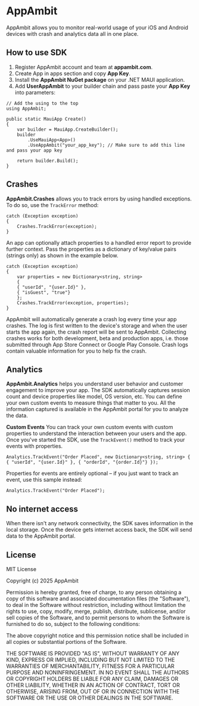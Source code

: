 # AppAmbit

AppAmbit allows you to monitor real-world usage of your iOS and Android devices with crash and analytics data all in one place.

## How to use SDK

1. Register AppAmbit account and team at **appambit.com**.
2. Create App in apps section and copy **App Key**.
3. Install the **AppAmbit NuGet package** on your .NET MAUI application.
4. Add **UserAppAmbit** to your builder chain and pass paste your **App Key** into parameters:

```
// Add the using to the top
using AppAmbit;

public static MauiApp Create()
{
    var builder = MauiApp.CreateBuilder();
    builder
        .UseMauiApp<App>()  
        .UseAppAmbit("your_app_key"); // Make sure to add this line and pass your app key
    
    return builder.Build();
}
```

## Crashes
**AppAmbit.Crashes** allows you to track errors by using handled exceptions. To do so, use the `TrackError` method:
```c-sharp
catch (Exception exception) 
{ 
    Crashes.TrackError(exception); 
}
```
An app can optionally attach properties to a handled error report to provide further context. Pass the properties as a dictionary of key/value pairs (strings only) as shown in the example below.
```c-sharp
catch (Exception exception) 
{ 
    var properties = new Dictionary<string, string> 
    { 
	{ "userId", "{user.Id}" }, 
	{ "isGuest", "true"} 
    }; 
    Crashes.TrackError(exception, properties);
}
```
AppAmbit will automatically generate a crash log every time your app crashes. The log is first written to the device's storage and when the user starts the app again, the crash report will be sent to AppAmbit. Collecting crashes works for both development, beta and production apps, i.e. those submitted through App Store Connect or Google Play Console. Crash logs contain valuable information for you to help fix the crash.


## Analytics


**AppAmbit.Analytics** helps you understand user behavior and customer engagement to improve your app. The SDK automatically captures session count and device properties like model, OS version, etc. You can define your own custom events to measure things that matter to you. All the information captured is available in the AppAmbit portal for you to analyze the data.

**Custom Events**
You can track your own custom events with custom properties  to understand the interaction between your users and the app. Once you've started the SDK, use the  `TrackEvent()`  method to track your events with properties.
```c-sharp
Analytics.TrackEvent("Order Placed", new Dictionary<string, string> { { "userId", "{user.Id}" }, { "orderId", "{order.Id}"} });
```
Properties for events are entirely optional – if you just want to track an event, use this sample instead:
```c-sharp
Analytics.TrackEvent("Order Placed");
```

## No internet access

When there isn't any network connectivity, the SDK saves information in the local storage. Once the device gets internet access back, the SDK will send data to the AppAmbit portal.

## License

MIT License

Copyright (c) 2025 AppAmbit

Permission is hereby granted, free of charge, to any person obtaining a copy
of this software and associated documentation files (the "Software"), to deal
in the Software without restriction, including without limitation the rights
to use, copy, modify, merge, publish, distribute, sublicense, and/or sell
copies of the Software, and to permit persons to whom the Software is
furnished to do so, subject to the following conditions:

The above copyright notice and this permission notice shall be included in all
copies or substantial portions of the Software.

THE SOFTWARE IS PROVIDED "AS IS", WITHOUT WARRANTY OF ANY KIND, EXPRESS OR
IMPLIED, INCLUDING BUT NOT LIMITED TO THE WARRANTIES OF MERCHANTABILITY,
FITNESS FOR A PARTICULAR PURPOSE AND NONINFRINGEMENT. IN NO EVENT SHALL THE
AUTHORS OR COPYRIGHT HOLDERS BE LIABLE FOR ANY CLAIM, DAMAGES OR OTHER
LIABILITY, WHETHER IN AN ACTION OF CONTRACT, TORT OR OTHERWISE, ARISING FROM,
OUT OF OR IN CONNECTION WITH THE SOFTWARE OR THE USE OR OTHER DEALINGS IN THE
SOFTWARE.